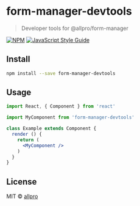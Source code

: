 # form-manager-devtools

> Developer tools for @allpro/form-manager

[![NPM](https://img.shields.io/npm/v/form-manager-devtools.svg)](https://www.npmjs.com/package/form-manager-devtools) [![JavaScript Style Guide](https://img.shields.io/badge/code_style-standard-brightgreen.svg)](https://standardjs.com)

## Install

```bash
npm install --save form-manager-devtools
```

## Usage

```jsx
import React, { Component } from 'react'

import MyComponent from 'form-manager-devtools'

class Example extends Component {
  render () {
    return (
      <MyComponent />
    )
  }
}
```

## License

MIT © [allpro](https://github.com/allpro)
